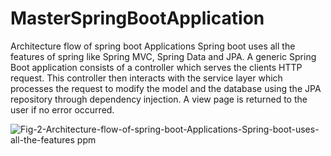 # MasterSpringBootApplication

Architecture flow of spring boot Applications Spring boot uses all the features of spring like Spring MVC, Spring Data and JPA. A generic Spring Boot application consists of a controller which serves the clients HTTP request. This controller then interacts with the service layer which processes the request to modify the model and the database using the JPA repository through dependency injection. A view page is returned to the user if no error occurred. 


![Fig-2-Architecture-flow-of-spring-boot-Applications-Spring-boot-uses-all-the-features ppm](https://user-images.githubusercontent.com/90879678/145338354-37db03a2-c838-4061-871e-aec933701a2b.png)

